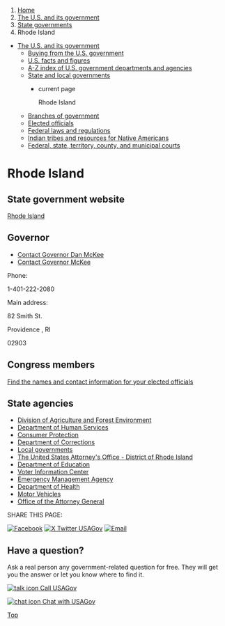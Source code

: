 1. [Home](/)
2. [The U.S. and its government](/about-the-us)
3. [State governments](/state-governments)
4. Rhode Island

* [The U.S. and its government](/about-the-us)
  + [Buying from the U.S. government](/buy-from-government)
  + [U.S. facts and figures](/facts-figures)
  + [A-Z index of U.S. government departments and agencies](/agency-index)
  + [State and local governments](/state-local-governments)
    - current page

      Rhode Island
  + [Branches of government](/branches-of-government)
  + [Elected officials](/elected-officials)
  + [Federal laws and regulations](/laws-and-regulations)
  + [Indian tribes and resources for Native Americans](/tribes)
  + [Federal, state, territory, county, and municipal courts](/courts)

Rhode Island
============

State government website
------------------------

[Rhode Island](https://www.ri.gov/)

Governor
--------

* [Contact Governor Dan McKee](https://governor.ri.gov/)
* [Contact Governor McKee](https://governor.ri.gov/contact)

Phone:

1-401-222-2080

Main address:

82 Smith St.
  

Providence
,
RI

02903

Congress members
----------------

[Find the names and contact information for your elected officials](/elected-officials)

State agencies
--------------

* [Division of Agriculture and Forest Environment](https://dem.ri.gov/natural-resources-bureau/agriculture-and-forest-environment)
* [Department of Human Services](https://dhs.ri.gov/)
* [Consumer Protection](https://riag.ri.gov/consumerprotection)
* [Department of Corrections](https://doc.ri.gov/)
* [Local governments](https://opengov.sos.ri.gov/GOVDirectoryPublic/OfficialSearch?topmenuId=104&page=IdxMuni)
* [The United States Attorney's Office - District of Rhode Island](https://www.justice.gov/usao-ri)
* [Department of Education](https://ride.ri.gov/)
* [Voter Information Center](https://vote.sos.ri.gov/)
* [Emergency Management Agency](https://riema.ri.gov/)
* [Department of Health](https://health.ri.gov/)
* [Motor Vehicles](https://dmv.ri.gov/)
* [Office of the Attorney General](https://riag.ri.gov/)

SHARE THIS PAGE:

[![Facebook](/themes/custom/usagov/images/social-media-icons/Facebook_Icon.svg)](https://www.facebook.com/sharer/sharer.php?u=https://www.usa.gov/states/rhode-island&v=3)
[![X Twitter USAGov](/themes/custom/usagov/images/social-media-icons/X_Twitter_Icon.svg?version=2)](https://twitter.com/intent/tweet?source=webclient&text=https://www.usa.gov/states/rhode-island)
[![Email](/themes/custom/usagov/images/social-media-icons/Email_Icon.svg?version=2)](mailto:?subject=https://www.usa.gov/states/rhode-island)

Have a question?
----------------

Ask a real person any government-related question for free. They will get you the answer or let you know where to find it.

[![talk icon](/themes/custom/usagov/images/ICONS_talk.png)
Call USAGov](/phone)

[![chat icon](/themes/custom/usagov/images/ICONS_chat.png)
Chat with USAGov](/chat)

[Top](#main-content)